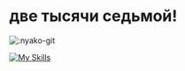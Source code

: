 # две тысячи седьмой!

![:nyako-git](https://count.getloli.com/get/@:EmoTilt?theme=asoul)

[![My Skills](https://skillicons.dev/icons?i=arch,ts,js,react,cs,java)](https://skillicons.dev)

